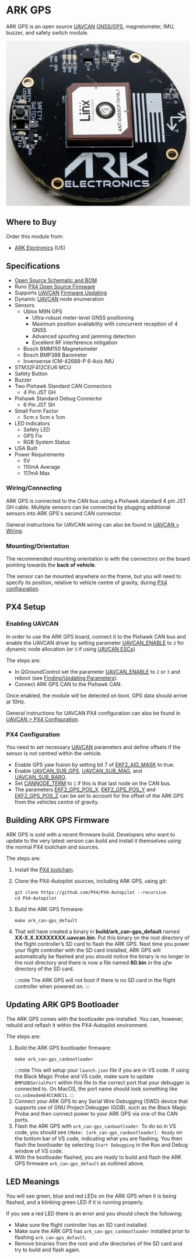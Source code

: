 # ARK GPS

ARK GPS is an open source [UAVCAN](README.md) [GNSS/GPS](../gps_compass/README.md), magnetometer, IMU, buzzer, and safety switch module.

![ARK GPS](../../assets/hardware/gps/ark_gps.jpg)

## Where to Buy

Order this module from:

* [ARK Electronics](https://arkelectron.com/product/ark-gps/) (US)

## Specifications

* [Open Source Schematic and BOM](https://github.com/ARK-Electronics/ARK_GPS)
* Runs [PX4 Open Source Firmware](https://github.com/PX4/PX4-Autopilot/tree/release/1.13/boards/ark/can-gps)
* Supports [UAVCAN](README.md) [Firmware Updating](node_firmware.md)
* Dynamic [UAVCAN](README.md) node enumeration
* Sensors
  * Ublox M9N GPS
    * Ultra-robust meter-level GNSS positioning
    * Maximum position availability with concurrent reception of 4 GNSS
    * Advanced spoofing and jamming detection
    * Excellent RF interference mitigation
  * Bosch BMM150 Magnetometer
  * Bosch BMP388 Barometer
  * Invensense ICM-42688-P 6-Axis IMU
* STM32F412CEU6 MCU
* Safety Button
* Buzzer
* Two Pixhawk Standard CAN Connectors
  * 4 Pin JST GH
* Pixhawk Standard Debug Connector
  * 6 Pin JST SH
* Small Form Factor
  * 5cm x 5cm x 1cm
* LED Indicators
  * Safety LED
  * GPS Fix
  * RGB System Status
* USA Built
* Power Requirements
  * 5V
  * 110mA Average
  * 117mA Max


### Wiring/Connecting

ARK GPS is connected to the CAN bus using a Pixhawk standard 4 pin JST GH cable.
Multiple sensors can be connected by plugging additional sensors into ARK GPS's second CAN connector.

General instructions for UAVCAN wiring can also be found in [UAVCAN > Wiring](../uavcan/README.md#wiring).

<a id="mounting"></a>
### Mounting/Orientation

The recommended mounting orientation is with the connectors on the board pointing towards the **back of vehicle**. 

The sensor can be mounted anywhere on the frame, but you will need to specify its position, relative to vehicle centre of gravity, during [PX4 configuration](#px4-configuration).


## PX4 Setup

### Enabling UAVCAN

In order to use the ARK GPS board, connect it to the Pixhawk CAN bus and enable the UAVCAN driver by setting parameter [UAVCAN_ENABLE](../advanced_config/parameter_reference.md#UAVCAN_ENABLE) to `2` for dynamic node allocation (or `3` if using [UAVCAN ESCs](../uavcan/escs.md)).

The steps are:
- In *QGroundControl* set the parameter [UAVCAN_ENABLE](../advanced_config/parameter_reference.md#UAVCAN_ENABLE) to `2` or `3` and reboot (see [Finding/Updating Parameters](../advanced_config/parameters.md)).
- Connect ARK GPS CAN to the Pixhawk CAN.

Once enabled, the module will be detected on boot.
GPS data should arrive at 10Hz.

General instructions for UAVCAN PX4 configuration can also be found in [UAVCAN > PX4 Configuration](../uavcan/README.md#px4-configuration).

### PX4 Configuration

You need to set necessary [UAVCAN](README.md) parameters and define offsets if the sensor is not centred within the vehicle.
- Enable GPS yaw fusion by setting bit 7 of [EKF2_AID_MASK](../advanced_config/parameter_reference.md#EKF2_AID_MASK) to true.
- Enable [UAVCAN_SUB_GPS](../advanced_config/parameter_reference.md#UAVCAN_SUB_GPS), [UAVCAN_SUB_MAG](../advanced_config/parameter_reference.md#UAVCAN_SUB_MAG), and [UAVCAN_SUB_BARO](../advanced_config/parameter_reference.md#UAVCAN_SUB_BARO).
- Set [CANNODE_TERM](../advanced_config/parameter_reference.md#CANNODE_TERM) to `1` if this is that last node on the CAN bus.
- The parameters [EKF2_GPS_POS_X](../advanced_config/parameter_reference.md#EKF2_GPS_POS_X), [EKF2_GPS_POS_Y](../advanced_config/parameter_reference.md#EKF2_GPS_POS_Y) and [EKF2_GPS_POS_Z](../advanced_config/parameter_reference.md#EKF2_GPS_POS_Z) can be set to account for the offset of the ARK GPS from the vehicles centre of gravity.


## Building ARK GPS Firmware

ARK GPS is sold with a recent firmware build.
Developers who want to update to the very latest version can build and install it themselves using the normal PX4 toolchain and sources.

The steps are:

1. Install the [PX4 toolchain](../dev_setup/dev_env.md). 
1. Clone the PX4-Autopilot sources, including ARK GPS, using *git*:
   ```
   git clone https://github.com/PX4/PX4-Autopilot --recursive
   cd PX4-Autopilot
   ```
1. Build the ARK GPS firmware:
   ```
   make ark_can-gps_default
   ```
1. That will have created a binary in **build/ark_can-gps_default** named **XX-X.X.XXXXXXXX.uavcan.bin**.
   Put this binary on the root directory of the flight controller’s SD card to flash the ARK GPS. Next time you power your flight controller with the SD card installed, ARK GPS will automatically be flashed and you should notice the binary is no longer in the root directory and there is now a file named **80.bin** in the *ufw* directory of the SD card.

   :::note
   The ARK GPS will not boot if there is no SD card in the flight controller when powered on.
   :::


## Updating ARK GPS Bootloader

The ARK GPS comes with the bootloader pre-installed. You can, however, rebuild and reflash it within the PX4-Autopilot environment.

The steps are:

1. Build the ARK GPS bootloader firmware:
   ```
   make ark_can-gps_canbootloader
   ```
   :::note
   This will setup your `launch.json` file if you are in VS code. If using the Black Magic Probe and VS code, make sure to update `BMPGDBSerialPort` within this file to the correct port that your debugger is connected to. On MacOS, the port name should look something like `cu.usbmodemE4CCA0E11`.
   :::
1. Connect your ARK GPS to any Serial Wire Debugging (SWD) device that supports use of GNU Project Debugger (GDB), such as the Black Magic Probe and then connect power to your ARK GPS via one of the CAN ports.
1. Flash the ARK GPS with `ark_can-gps_canbootloader`.
   To do so in VS code, you should see `CMake: [ark_can-gps_canbootloader]: Ready` on the bottom bar of VS code, indicating what you are flashing.
   You then flash the bootloader by selecting `Start Debugging` in the Run and Debug window of VS code.
3. With the bootloader flashed, you are ready to build and flash the ARK GPS firmware `ark_can-gps_default` as outlined above.


## LED Meanings

You will see green, blue and red LEDs on the ARK GPS when it is being flashed, and a blinking green LED if it is running properly.

If you see a red LED there is an error and you should check the following:
- Make sure the flight controller has an SD card installed.
- Make sure the ARK GPS has `ark_can-gps_canbootloader` installed prior to flashing `ark_can-gps_default`.
- Remove binaries from the root and ufw directories of the SD card and try to build and flash again.
